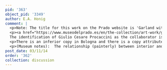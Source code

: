 ```yaml
---
pid: '363'
object_pid: '3349'
author: E.A. Honig
comment: |
  <p>Note: The title for this work on the Prado website is 'Garland with the Virgin, the Christ Child and Two Angels'.</p>
  <p><a href="https://www.museodelprado.es/en/the-collection/art-work/garland-with-the-virgin-the-christ-child-and-two/b63d07fb-e2b0-4155-9494-4b8756502b28" target="_blank">"Garland with the Virgin, the Christ Child and Two Angels" on the Prado Website</a><br />
  The identification of Giulio Cesare Procaccini as the collaborator is doubtful but is generally retained because nobody has come up with a better idea. Early inventories do not name the collaborator. Jan would presumably have sent a garland to Milan for this guy he didn't even know to fill in. Of course that is not impossible, and Procaccini was connected to the Borromeo circuit. Mozzarelli 1999 attributes the central figure group to G. C. Procaccini and dates the piece to c. 1618-20. </p>
  <p>There is an inferior copy in Bologna and there is a copy attributed to Jan the Younger.</p>
  <p>(Museum notes):  The relationship (painterly) between interior and exterior here is very unusual.  Whoever painted interior has same aesthetic as Jan Brueghel:  the super-refined painterliness that refuses to erase itself but at same time demands incredibly close visual attention. So the two levels of the painting almost compete with one another visually rather than separating out--flowers here do not "adorn" what is within them because it isn't clear how "within" them it is.</p>
post_date: 03/11/14
order: '362'
collection: discussion
---
```

